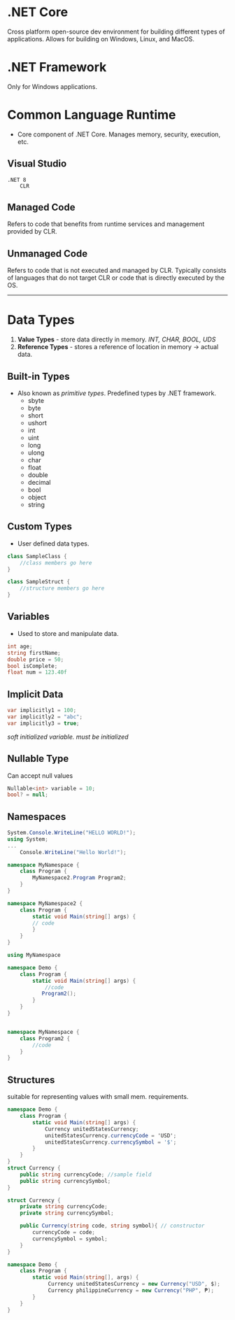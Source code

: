 # .NET Core
Cross platform open-source dev environment for building different types of applications.
Allows for building on Windows, Linux, and MacOS.

# .NET Framework
Only for Windows applications.

# Common Language Runtime
- Core component of .NET Core. Manages memory, security, execution, etc.

## Visual Studio
	.NET 8
		CLR
## Managed Code
Refers to code that benefits from runtime services and management provided by CLR.

## Unmanaged Code
Refers to code that is not executed and managed by CLR. Typically consists of languages that do not target CLR or code that is directly executed by the OS.


----

# Data Types
1. **Value Types** - store data directly in memory. *INT, CHAR, BOOL, UDS*
2. **Reference Types** - stores a reference of location in memory -> actual data.

## Built-in Types
- Also known as *primitive types*. Predefined types by .NET framework.
	- sbyte
	- byte
	- short
	- ushort
	- int
	- uint
	- long
	- ulong
	- char
	- float
	- double
	- decimal
	- bool
	- object
	- string



## Custom Types
- User defined data types.

```C#
class SampleClass {
	//class members go here
}
```

```C#
class SampleStruct {
	//structure members go here
}
```

## Variables
- Used to store and manipulate data.

```c#
int age;
string firstName;
double price = 50;
bool isComplete;
float num = 123.40f
```

## Implicit Data
```C#
var implicitly1 = 100;
var implicitly2 = "abc";
var implicitly3 = true;
```
*soft initialized variable. must be initialized*

## Nullable Type
Can accept null values

```c#
Nullable<int> variable = 10;
bool? = null;
```

## Namespaces
```C#
System.Console.WriteLine("HELLO WORLD!");
using System;
...
	Console.WriteLine("Hello World!");
```

```c#
namespace MyNamespace {
	class Program {
		MyNamespace2.Program Program2;
	}
}

namespace MyNamespace2 {
	class Program {
		static void Main(string[] args) {
		// code
		}
	}
}
```

```c#
using MyNamespace

namespace Demo {
	class Program {
		static void Main(string[] args) {
			//code
		   Program2();
		}
	}
}


namespace MyNamespace {
	class Program2 {
		//code
	}
}
```

## Structures
suitable for representing values with small mem. requirements.
```c#
namespace Demo {
	class Program {
		static void Main(string[] args) {
			Currency unitedStatesCurrency;
			unitedStatesCurrency.currencyCode = 'USD';
			unitedStatesCurrency.currencySymbol = '$';
		}
	}
}
struct Currency {
	public string currencyCode; //sample field
	public string currencySymbol;
}
```

```c#
struct Currency {
	private string currencyCode;
	private string currencySymbol;

	public Currency(string code, string symbol){ // constructor
		currencyCode = code;
		currencySymbol = symbol;
	}
}

namespace Demo {
	class Program {
		static void Main(string[], args) {
			 Currency unitedStatesCurrency = new Currency("USD", $);
			 Currency philippineCurrency = new Currency("PHP", ₱);
		}
	}
}
```
